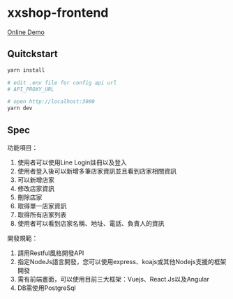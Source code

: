 # xxshop-frontend

[Online Demo](https://xxshop.onrender.com)

## Quitckstart

```sh
yarn install

# edit .env file for config api url 
# API_PROXY_URL

# open http://localhost:3000
yarn dev
```

## Spec

功能項目：
1. 使用者可以使用Line Login註冊以及登入
2. 使用者登入後可以新增多筆店家資訊並且看到店家相關資訊
3. 可以新增店家
4. 修改店家資訊
5. 刪除店家
6. 取得單一店家資訊
7. 取得所有店家列表
8. 使用者可以看到店家名稱、地址、電話、負責人的資訊

開發規範：
1. 請用Restful風格開發API
2. 指定NodeJs語言開發，您可以使用express、koajs或其他Nodejs支援的框架開發
3. 需有前端畫面，可以使用目前三大框架：Vuejs、React.Js以及Angular
4. DB需使用PostgreSql